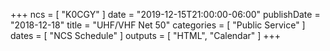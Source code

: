 +++
ncs = [ "K0CGY" ]
date = "2019-12-15T21:00:00-06:00"
publishDate = "2018-12-18"
title = "UHF/VHF Net 50"
categories = [ "Public Service" ]
dates = [ "NCS Schedule" ]
outputs = [ "HTML", "Calendar" ]
+++
